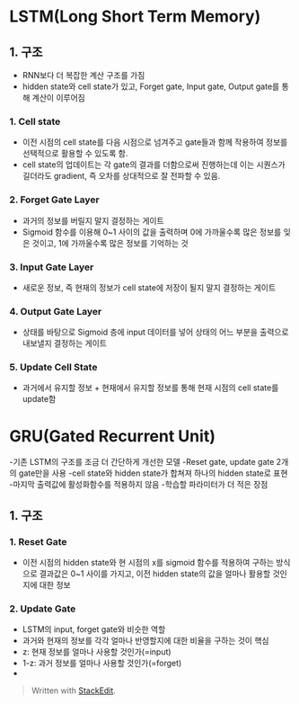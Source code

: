 ﻿# LSTM(Long Short Term Memory)

## 1. 구조
- RNN보다 더 복잡한 계산 구조를 가짐
- hidden state와 cell state가 있고, Forget gate, Input gate, Output gate를 통해 계산이 이루어짐

### 1. Cell state
- 이전 시점의 cell state를 다음 시점으로 넘겨주고 gate들과 함께 작용하여 정보를 선택적으로 활용할 수 있도록 함.
- cell state의 업데이트는 각 gate의 결과를 더함으로써 진행하는데 이는 시퀀스가 길더라도 gradient, 즉 오차를 상대적으로 잘 전파할 수 있음.

### 2. Forget Gate Layer
- 과거의 정보를 버릴지 말지 결정하는 게이트
- Sigmoid 함수를 이용해 0~1 사이의 값을 출력하며 0에 가까울수록 많은 정보를 잊은 것이고, 1에 가까울수록 많은 정보를 기억하는 것

### 3. Input Gate Layer
- 새로운 정보, 즉 현재의 정보가 cell state에 저장이 될지 말지 결정하는 게이트

### 4. Output Gate Layer
- 상태를 바탕으로 Sigmoid 층에 input 데이터를 넣어 상태의 어느 부분을 출력으로 내보낼지 결정하는 게이트

### 5. Update Cell State
- 과거에서 유지할 정보 + 현재에서 유지할 정보를 통해 현재 시점의 cell state를 update함


# GRU(Gated Recurrent Unit)

-기존 LSTM의 구조를 조금 더 간단하게 개선한 모델
-Reset gate, update gate 2개의 gate만을 사용
-cell state와 hidden state가 합쳐져 하나의 hidden state로 표현
-마지막 출력값에 활성화함수를 적용하지 않음
-학습할 파라미터가 더 적은 장점

## 1. 구조

### 1. Reset Gate
- 이전 시점의 hidden state와 현 시점의 x를 sigmoid 함수를 적용하여 구하는 방식으로 결과값은 0~1 사이를 가지고, 이전 hidden state의 값을 얼마나 활용할 것인지에 대한 정보

### 2. Update Gate
- LSTM의 input, forget gate와 비슷한 역할
- 과거와 현재의 정보를 각각 얼마나 반영할지에 대한 비율을 구하는 것이 핵심
- z: 현재 정보를 얼마나 사용할 것인가(=input)
- 1-z: 과거 정보를 얼마나 사용할 것인가(=forget)
- 
> Written with [StackEdit](https://stackedit.io/).
